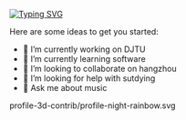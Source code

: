 [![Typing SVG](https://readme-typing-svg.demolab.com?font=Roboto&weight=350&size=35&duration=4000&pause=500&color=068C2ACA&center=true&vCenter=true&width=435&lines=Welcome+!;Here+is+He+Ziqiang+(Alex);Nice+to+see+you)](https://git.io/typing-svg)

Here are some ideas to get you started:

- 🔭 I’m currently working on DJTU
- 🌱 I’m currently learning software
- 👯 I’m looking to collaborate on hangzhou
- 🤔 I’m looking for help with sutdying
- 💬 Ask me about music

profile-3d-contrib/profile-night-rainbow.svg
